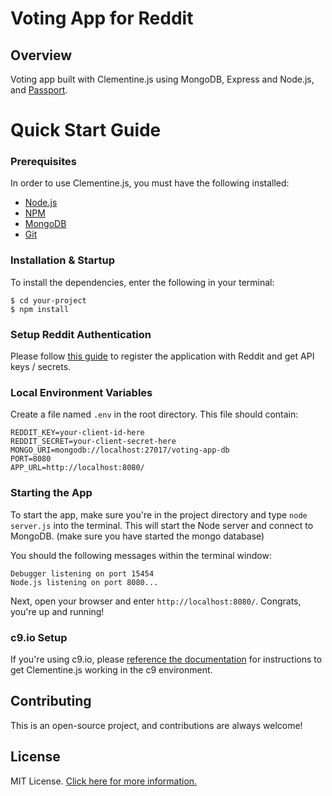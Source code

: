 # Voting App for Reddit

## Overview

Voting app built with Clementine.js using MongoDB, Express and Node.js, and [Passport](http://passportjs.org/).


# Quick Start Guide

### Prerequisites

In order to use Clementine.js, you must have the following installed:

- [Node.js](https://nodejs.org/)
- [NPM](https://nodejs.org/)
- [MongoDB](http://www.mongodb.org/)
- [Git](https://git-scm.com/)

### Installation & Startup

To install the dependencies, enter the following in your terminal:

```
$ cd your-project
$ npm install
```

### Setup Reddit Authentication

Please follow [this guide](https://github.com/reddit/reddit/wiki/OAuth2) to register the application with Reddit and get API keys / secrets.

### Local Environment Variables

Create a file named `.env` in the root directory. This file should contain:

```
REDDIT_KEY=your-client-id-here
REDDIT_SECRET=your-client-secret-here
MONGO_URI=mongodb://localhost:27017/voting-app-db
PORT=8080
APP_URL=http://localhost:8080/
```

### Starting the App

To start the app, make sure you're in the project directory and type `node server.js` into the terminal. This will start the Node server and connect to MongoDB. (make sure you have started the mongo database)

You should the following messages within the terminal window:

```
Debugger listening on port 15454
Node.js listening on port 8080...
```

Next, open your browser and enter `http://localhost:8080/`. Congrats, you're up and running!

### c9.io Setup

If you're using c9.io, please [reference the documentation](http://www.clementinejs.com/versions/fcc.html#c9.ioSetup) for instructions to get Clementine.js working in the c9 environment.

## Contributing

This is an open-source project, and contributions are always welcome!

## License

MIT License. [Click here for more information.](LICENSE.md)
